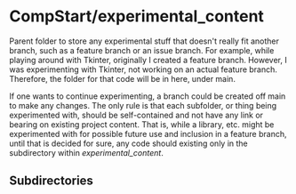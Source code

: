 # CompStart/experimental_content

Parent folder to store any experimental stuff that doesn't really fit another branch, such as a feature branch or an issue branch. For example, while playing around with Tkinter, originally I created a feature branch. However, I was experimenting with Tkinter, not working on an actual feature branch. Therefore, the folder for that code will be in here, under main.

If one wants to continue experimenting, a branch could be created off main to make any changes. The only rule is that each subfolder, or thing being experimented with, should be self-contained and not have any link or bearing on existing project content. That is, while a library, etc. might be experimented with for possible future use and inclusion in a feature branch, until that is decided for sure, any code should existing only in the subdirectory within _experimental_content_.

## Subdirectories
